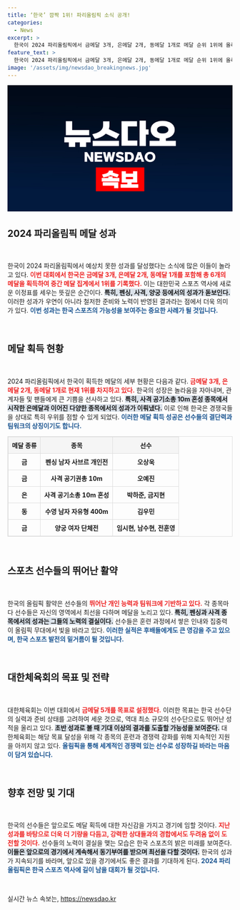 ```yaml
---
title: ‘한국’ 깜짝 1위! 파리올림픽 소식 공개!
categories:
  - News
excerpt: >
  한국이 2024 파리올림픽에서 금메달 3개, 은메달 2개, 동메달 1개로 메달 순위 1위에 올라섰다! 사격과 양궁, 펜싱에서 쏟아진 성과로 주목받는 한국 선수들의 기세가 대폭발하는 현장, 지금 바로 확인해 보세요!
feature_text: >
  한국이 2024 파리올림픽에서 금메달 3개, 은메달 2개, 동메달 1개로 메달 순위 1위에 올라섰다! 사격과 양궁, 펜싱에서 쏟아진 성과로 주목받는 한국 선수들의 기세가 대폭발하는 현장, 지금 바로 확인해 보세요!
image: '/assets/img/newsdao_breakingnews.jpg'
---
```


<p><img src="/assets/img/newsdao_breakingnews.jpg" alt="implanttips 속보" /></p>

<h2 data-ke-size="size26">2024 파리올림픽 메달 성과</h2> 

<p data-ke-size="size16">&nbsp;</p>

<p>한국이 2024 파리올림픽에서 예상치 못한 성과를 달성했다는 소식에 많은 이들이 놀라고 있다. <b><span style="color: #ee2323;">이번 대회에서 한국은 금메달 3개, 은메달 2개, 동메달 1개를 포함해 총 6개의 메달을 획득하여 중간 메달 집계에서 1위를 기록했다.</span></b> 이는 대한민국 스포츠 역사에 새로운 이정표를 세우는 뜻깊은 순간이다. <b><span style="background-color: #21538527;">특히, 펜싱, 사격, 양궁 등에서의 성과가 돋보인다.</span></b> 이러한 성과가 우연이 아니라 철저한 준비와 노력이 반영된 결과라는 점에서 더욱 의미가 있다. <b><span style="color: #1a5490;">이번 성과는 한국 스포츠의 가능성을 보여주는 중요한 사례가 될 것입니다.</span></b> </p>

<p data-ke-size="size16">&nbsp;</p> 

<h2 data-ke-size="size26">메달 획득 현황</h2>

<p data-ke-size="size16">&nbsp;</p>

<p>2024 파리올림픽에서 한국이 획득한 메달의 세부 현황은 다음과 같다. <b><span style="color: #ee2323;">금메달 3개, 은메달 2개, 동메달 1개로 현재 1위를 차지하고 있다.</span></b> 한국의 성장은 놀라움을 자아내며, 관계자들 및 팬들에게 큰 기쁨을 선사하고 있다. <b><span style="background-color: #21538527;">특히, 사격 공기소총 10m 혼성 종목에서 시작한 은메달과 이어진 다양한 종목에서의 성과가 이뤄냈다.</span></b> 이로 인해 한국은 경쟁국들을 상대로 특히 우위를 점할 수 있게 되었다. <b><span style="color: #1a5490;">이러한 메달 획득 성공은 선수들의 결단력과 팀워크의 상징이기도 합니다.</span></b></p>

<table style="width: 100%; border: 1px solid #dddddd; border-collapse: collapse;">
    <thead>
        <tr style="background-color: #f5f5f5;">
            <th style="border: 1px solid #dddddd; padding: 8px; text-align: center;"><b>메달 종류</b></th>
            <th style="border: 1px solid #dddddd; padding: 8px; text-align: center;"><b>종목</b></th>
            <th style="border: 1px solid #dddddd; padding: 8px; text-align: center;"><b>선수</b></th>
        </tr>
    </thead>
    <tbody>
        <tr>
            <td style="border: 1px solid #dddddd; padding: 8px; text-align: center;"><b>금</b></td>
            <td style="border: 1px solid #dddddd; padding: 8px; text-align: center;"><b>펜싱 남자 사브르 개인전</b></td>
            <td style="border: 1px solid #dddddd; padding: 8px; text-align: center;"><b>오상욱</b></td>
        </tr>
        <tr>
            <td style="border: 1px solid #dddddd; padding: 8px; text-align: center;"><b>금</b></td>
            <td style="border: 1px solid #dddddd; padding: 8px; text-align: center;"><b>사격 공기권총 10m</b></td>
            <td style="border: 1px solid #dddddd; padding: 8px; text-align: center;"><b>오예진</b></td>
        </tr>
        <tr>
            <td style="border: 1px solid #dddddd; padding: 8px; text-align: center;"><b>은</b></td>
            <td style="border: 1px solid #dddddd; padding: 8px; text-align: center;"><b>사격 공기소총 10m 혼성</b></td>
            <td style="border: 1px solid #dddddd; padding: 8px; text-align: center;"><b>박하준, 금지현</b></td>
        </tr>
        <tr>
            <td style="border: 1px solid #dddddd; padding: 8px; text-align: center;"><b>동</b></td>
            <td style="border: 1px solid #dddddd; padding: 8px; text-align: center;"><b>수영 남자 자유형 400m</b></td>
            <td style="border: 1px solid #dddddd; padding: 8px; text-align: center;"><b>김우민</b></td>
        </tr>
        <tr>
            <td style="border: 1px solid #dddddd; padding: 8px; text-align: center;"><b>금</b></td>
            <td style="border: 1px solid #dddddd; padding: 8px; text-align: center;"><b>양궁 여자 단체전</b></td>
            <td style="border: 1px solid #dddddd; padding: 8px; text-align: center;"><b>임시현, 남수현, 전훈영</b></td>
        </tr>
    </tbody>
</table>

<p data-ke-size="size16">&nbsp;</p> 

<h2 data-ke-size="size26">스포츠 선수들의 뛰어난 활약</h2>

<p data-ke-size="size16">&nbsp;</p>

<p>한국의 올림픽 활약은 선수들의 <b><span style="color: #ee2323;">뛰어난 개인 능력과 팀워크에 기반하고 있다.</span></b> 각 종목마다 선수들은 자신의 영역에서 최선을 다하며 메달을 노리고 있다. <b><span style="background-color: #21538527;">특히, 펜싱과 사격 종목에서의 성과는 그들의 노력의 결실이다.</span></b> 선수들은 훈련 과정에서 쌓은 인내와 집중력이 올림픽 무대에서 빛을 바라고 있다. <b><span style="color: #1a5490;">이러한 실적은 후배들에게도 큰 영감을 주고 있으며, 한국 스포츠 발전의 밑거름이 될 것입니다.</span></b></p>

<p data-ke-size="size16">&nbsp;</p>

<h2 data-ke-size="size26">대한체육회의 목표 및 전략</h2>

<p data-ke-size="size16">&nbsp;</p>

<p>대한체육회는 이번 대회에서 <b><span style="color: #ee2323;">금메달 5개를 목표로 설정했다.</span></b> 이러한 목표는 한국 선수단의 실력과 준비 상태를 고려하여 세운 것으로, 역대 최소 규모의 선수단으로도 뛰어난 성적을 올리고 있다. <b><span style="background-color: #21538527;">초반 성과로 볼 때 기대 이상의 결과를 도출할 가능성을 보여준다.</span></b> 대한체육회는 해당 목표 달성을 위해 각 종목의 훈련과 경쟁력 강화를 위해 지속적인 지원을 아끼지 않고 있다. <b><span style="color: #1a5490;">올림픽을 통해 세계적인 경쟁력 있는 선수로 성장하길 바라는 마음이 담겨 있습니다.</span></b></p>

<p data-ke-size="size16">&nbsp;</p>

<h2 data-ke-size="size26">향후 전망 및 기대</h2>

<p data-ke-size="size16">&nbsp;</p>

<p>한국의 선수들은 앞으로도 메달 획득에 대한 자신감을 가지고 경기에 임할 것이다. <b><span style="color: #ee2323;">지난 성과를 바탕으로 더욱 더 기량을 다듬고, 강력한 상대들과의 경합에서도 두려움 없이 도전할 것이다.</span></b> 선수들의 노력이 결실을 맺는 모습은 한국 스포츠의 밝은 미래를 보여준다. <b><span style="background-color: #21538527;">이들은 앞으로의 경기에서 계속해서 동기부여를 받으며 최선을 다할 것이다.</span></b> 한국의 성과가 지속되기를 바라며, 앞으로 있을 경기에서도 좋은 결과를 기대하게 된다. <b><span style="color: #1a5490;">2024 파리올림픽은 한국 스포츠 역사에 길이 남을 대회가 될 것입니다.</span></b></p>

<p data-ke-size="size16">&nbsp;</p>
실시간 뉴스 속보는, <a href="https://newsdao.kr" rel="dofollow">https://newsdao.kr</a>


